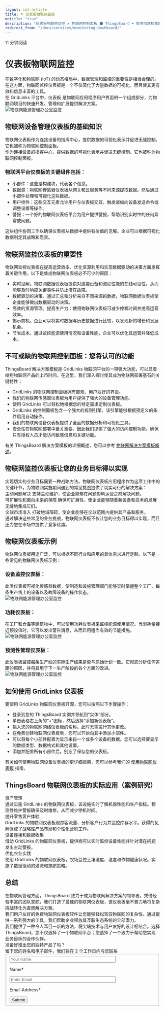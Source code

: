```yaml
---
layout: iot-article
title: ᐉ 仪表板物联网监控
notitle: "true"
description: "仪表板物联网监控 ✔ 物联网控制面板 ⚫ ThingsBoard ➤ 提供创建和管理仪表板的功能 ✔ 具有大量小部件"
redirect_from: "/docs/services/monitoring-dashboard/"
---
```


<section class="hero light-text"></section>
<div id="header-block" class="block-wrapper wrapper-main-color">
    <div class="block-content">
        <div class="text-wrapper">
            <span class="read-info">11 分钟阅读</span>
            <h1>仪表板物联网监控</h1>
            <div class="text-content medium-margin">在数字化和物联网 (IoT) 的动态格局中，数据管理和监控的重要性是相当合理的。在这方面，物联网监控仪表板是一个不仅简化了大量数据的可视化，而且使其更有效和信息丰富的工具。</div>
            <div class="text-content"><span class="bold">在 GridLinks 平台中，仪表板</span> 是物联网应用程序用户界面的一个组成部分，为物联网项目的快速开发、管理和扩展提供解决方案。</div>
        </div>
        <img class="image" srcset="/images/iot-articles/monitoring_dashboard_1_1090x742.png 1090w, /images/iot-articles/monitoring_dashboard_1_2180x1484.png 2180w" sizes="(max-width: 1920px) 1090px, (min-width: 1921px) 2180px" src="/images/iot-articles/monitoring_dashboard_1_1090x742.png" alt="物联网能源管理办公室监控"/>
        <div class="text-wrapper">
            <h2>物联网设备管理仪表板的基础知识</h2>
            <div class="text-content small-margin">物联网仪表板作为连接设备的指挥中心，提供数据的可视化表示并促进无缝控制。它也被称为物联网控制面板。</div>
            <div class="text-content medium-margin">作为连接设备的指挥中心，提供数据的可视化表示并促进无缝控制。它也被称为物联网控制面板。</div>
            <h3 class="small-padding">物联网平台仪表板的关键组件包括：</h3>
            <ul class="list">
                <li>小部件：这些是构建块，代表各个信息。</li>
                <li>数据源：物联网传感器仪表板从网关和云服务等不同来源提取数据。然后通过小部件处理和可视化这些数据。</li>
                <li>用户控件：这些交互元素允许用户与仪表板交互，触发诸如向设备发送命令或调整设置等操作。</li>
                <li>警报：一个好的物联网仪表板平台为用户提供警报，帮助识别实时中的任何异常或问题。</li>
            </ul>
            <div class="text-content">这些组件协同工作以确保仪表板从数据中提供有价值的见解。企业可以根据可视化数据制定其战略和愿景。</div>
            <h2>物联网监控仪表板的重要性</h2>
            <div class="text-content medium-margin">物联网监控仪表板在提高运营效率、优化资源利用和实现数据驱动的决策方面发挥着关键作用。以下是集成物联网仪表板必不可少的原因：</div>
            <ul class="list">
                <li>实时见解。物联网数据仪表板提供对连接设备和流程性能的在线可见性，从而能够及时响应关键事件并防止潜在故障。</li>
                <li>数据驱动的决策。通过汇总和分析来自不同来源的数据，物联网数据仪表板使企业能够做出数据驱动的决策。</li>
                <li>高效的资源管理。提高生产力：使用物联网仪表板可减少停机时间并提高运营效率。</li>
                <li>揭示商机。企业可以将实时数据与历史数据进行比较，以发现新的增长和发展机会。</li>
                <li>节省成本。通过监控能源使用情况和设备性能，企业可以优化其运营并降低成本。</li>
            </ul>
            <h2 class="line-height-small">不可或缺的物联网控制面板：您将认可的功能</h2>
            <div class="text-content medium-margin">ThingsBoard 解决方案模板是 GridLinks 物联网平台的一项强大功能，可以显着缩短物联网产品的上市时间。在这里，我们深入探讨使其成为物联网部署基石的关键特性：</div>
            <ul class="list">
                <li>GridLinks 的物联网控制面板拥有直观、用户友好的界面。</li>
                <li>我们的物联网传感器仪表板为用户提供了强大的设备管理功能。</li>
                <li>使用 GridLinks 可以轻松地根据您的特定需求定制仪表板。</li>
                <li>GridLinks 的控制面板包含一个强大的规则引擎，该引擎能够根据预定义的条件启用自动操作。</li>
                <li>我们的物联网设备仪表板提供了全面的数据分析和可视化工具。</li>
                <li>安全性在物联网部署中至关重要，因此我们提供了强大的访问控制功能，确保只有授权人员才能访问敏感信息和关键功能。</li>
            </ul>
            <div class="text-content">有关 ThingsBoard 解决方案模板的详细概述，您可以参考 <a class="article-link" href="/docs/pe/solution-templates/overview/">物联网解决方案模板概述</a>。</div>
            <h2>物联网监控仪表板让您的业务目标得以实现</h2>
            <div class="text-content medium-margin">实现切实的业务目标需要一种战略方法。物联网仪表板应用程序作为这项工作中的关键环节，为物联网实施期间遇到的常见挑战提供了切实可行的解决方案：</div>
        </div>
    </div>
</div>
<div class="details-cards-block-wrapper">
    <div class="details-cards-block">
        <div class="details-card">
            <span class="header">主动问题解决</span>
            <span class="content">支持主动维护，使企业能够在问题影响运营之前解决问题。</span>
        </div>
        <div class="details-card">
            <span class="header">可扩展性和面向未来的保障</span>
            <span class="content">确保可扩展性，使企业能够随着新设备和技术的发展无缝地集成它们。</span>
        </div>
        <div class="details-card">
            <span class="header">全球市场准入</span>
            <span class="content">打破地域障碍，使企业能够在全球范围内提供其产品和服务。</span>
        </div>
    </div>
</div>
<div class="block-wrapper wrapper-main-color medium-padding">
    <div class="block-content">
        <div class="text-wrapper">
            <div class="text-content">通过解决这些常见的业务挑战，物联网仪表板不仅让您的业务目标得以实现，而且还为您在市场中提供了竞争优势。</div>
            <h2>物联网仪表板示例</h2>
            <div class="text-content medium-margin">物联网仪表板用途广泛，可以根据不同行业和应用的具体需求进行定制。以下是一些常见的物联网仪表板示例：</div>
            <h3 class="small-padding">设备监控仪表板：</h3>
            <div class="text-content medium-margin">此类仪表板可视化传感器数据，使制造和设施管理部门能够实时掌握整个工厂、每条生产线上的设备以及故障设备的操作状态。</div>
        </div>
        <img class="image" srcset="/images/iot-articles/monitoring_dashboard_2_1090x681.png 1090w, /images/iot-articles/monitoring_dashboard_2_2180x1362.png 2180w" sizes="(max-width: 1920px) 1090px, (min-width: 1921px) 2180px" src="/images/iot-articles/monitoring_dashboard_2_1090x681.png" alt="物联网能源管理办公室监控"/>
        <div class="text-wrapper">
            <h3 class="small-padding">功耗仪表板：</h3>
            <div class="text-content">在工厂和仓库等建筑物中，可以使用功耗仪表板来监控能源使用情况。当消耗量接近预设值时，它可以发出警告消息，从而启用适当有效的节能措施。</div>
        </div>
        <img class="image" srcset="/images/iot-articles/monitoring_dashboard_3_1090x658.png 1090w, /images/iot-articles/monitoring_dashboard_3_2180x1316.png 2180w" sizes="(max-width: 1920px) 1090px, (min-width: 1921px) 2180px" src="/images/iot-articles/monitoring_dashboard_3_1090x658.png" alt="物联网能源管理办公室监控"/>
        <div class="text-wrapper">
            <h3 class="small-padding">预测性管理仪表板：</h3>
            <div class="text-content">此仪表板监控每条生产线的实际生产结果是否与原始计划一致。它彻底分析任何差距的原因，并将其用于下一生产阶段的各个方面的改进。</div>
        </div>
        <img class="image" srcset="/images/iot-articles/monitoring_dashboard_4_1090x672.png 1090w, /images/iot-articles/monitoring_dashboard_4_2180x1344.png 2180w" sizes="(max-width: 1920px) 1090px, (min-width: 1921px) 2180px" src="/images/iot-articles/monitoring_dashboard_4_1090x672.png" alt="物联网能源管理办公室监控"/>
        <div class="text-wrapper">
            <h2>如何使用 GridLinks 仪表板</h2>
            <div class="sub-title">要使用 GridLinks 物联网仪表板开源，您可以按照以下步骤操作：</div>
            <ul class="list">
                <li>登录到您的 ThingsBoard 实例并导航到“实体”部分。</li>
                <li>单击表格右上角的“+”图标，然后选择“添加新仪表板”。</li>
                <li>输入您的物联网网络仪表板的名称。此时无需进行其他更改。</li>
                <li>在免费创建物联网仪表板后，您可以开始向其中添加小部件。</li>
                <li>可以将每个小部件配置为显示来自一个或多个设备的数据。您可以选择要显示的数据类型、数据格式和其他设置。</li>
                <li>添加并配置所有小部件后，别忘了保存您的仪表板。</li>
            </ul>
            <div class="text-content">有关如何使用物联网设备仪表板的更详细指南，您可以参考我们的 <a class="article-link" href="/docs/pe/user-guide/dashboards/">使用物联网仪表板</a> 指南。</div>
            <h2>ThingsBoard 物联网仪表板的实际应用（案例研究）</h2>
        </div>
        <div class="definitions-block">
            <div class="definitions-list">
                <div class="definitions-list-item one-to-one-and-half align-start">
                    <div class="term bold padding-top">资产管理</div>
                    <div class="definition">通过实施 GridLinks 的物联网仪表板，该设施实时了解机器性能和生产指标。预测性维护警报确保及时维修，从而减少停机时间。</div>
                </div>
                <div class="definitions-list-item one-to-one-and-half align-start">
                    <div class="term bold">提升零售客户体验</div>
                    <div class="definition">GridLinks 的物联网仪表板跟踪客流量、分析客户行为并监控库存水平。获得的见解促成了战略性产品布局和个性化营销工作。</div>
                </div>
                <div class="definitions-list-item one-to-one-and-half align-start">
                    <div class="term bold padding-top">设备连接和数据收集</div>
                    <div class="definition">借助 GridLinks 的物联网仪表板，提供商可以实时监控设备性能并针对潜在问题发出主动警报。</div>
                </div>
                <div class="definitions-list-item one-to-one-and-half align-start">
                    <div class="term bold">优化农业实践</div>
                    <div class="definition">使用 GridLinks 的物联网仪表板，农场监控土壤湿度、温度和作物健康状况。实施了数据驱动的灌溉和施肥策略。</div>
                </div>
            </div>
        </div>
        <div class="text-wrapper">
            <h2>总结</h2>
            <div class="text-content medium-margin">在物联网管理方面，ThingsBoard 致力于成为物联网解决方案的领导者。凭借经验丰富的团队掌舵，我们打造了最佳的物联网仪表板，该仪表板毫不费力地将复杂挑战转化为直观解决方案。</div>
            <div class="text-content medium-margin">我们用户友好的免费物联网仪表板软件让您能够轻松驾驭物联网的复杂性。通过提供一系列强大的工具，我们帮助企业释放其互联生态系统的全部潜力。</div>
            <div class="text-content">我们提供了一种令人耳目一新的方法，将尖端技术与用户友好的设计相结合。选择 ThingsBoard，您不仅选择了一个物联网平台；您选择了一个致力于帮助您实现业务目标的合作伙伴。</div>
        </div>
    </div>
</div>
<div id="contact-us" class="block-wrapper wrapper-main-color">
    <div class="block-content">
        <div class="contact-us-content">
            <div class="info">
                <div class="title">准备好推出您的独特产品了吗？</div>
                <div class="text">留下您的姓名和电子邮件，我们将在 2 个工作日内与您联系</div>
            </div>
            <form id="contact-form" class="contact-form" method="post" onsubmit="return validateContactForm(this)">
                <fieldset>
                    <div class="form-section">
                        <div class="form-element">
                            <label for="name">
                                <input id="name" class="contact-us-form-control" value="" placeholder="Your Name" name="name" type="text" size="40" maxlength="50">
                                <p>Name*</p>
                            </label>
                        </div>
                        <div class="form-element">
                            <label for="email">
                                <input id="email" class="contact-us-form-control" value="" placeholder="Enter Email" name="email" type="email" size="40" maxlength="80">
                                <p>Email Address*</p>
                            </label>
                        </div>
                    </div>
                    <div class="submit-button-container">
                        <input class="contact-us-button" value="Submit" type="submit">
                    </div>
                </fieldset>
            </form>
        </div>
    </div>
</div>